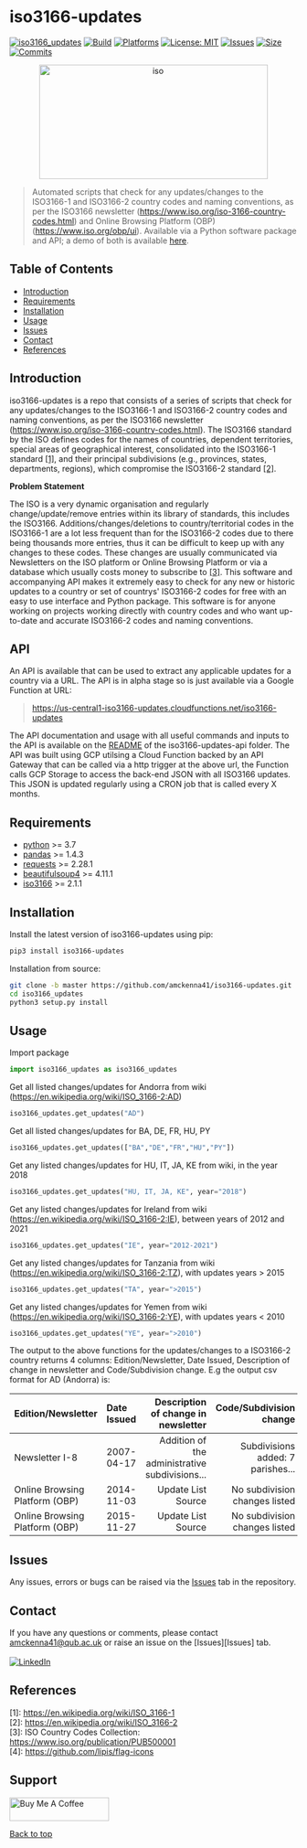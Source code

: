 # iso3166-updates

[![iso3166_updates](https://img.shields.io/pypi/v/iso3166-updates)](https://pypi.org/project/iso3166-updates/)
[![Build](https://img.shields.io/github/workflow/status/amckenna41/iso3166-updates/Deploy%20to%20PyPI%20📦)](https://github.com/amckenna41/iso3166-updates/actions)
[![Platforms](https://img.shields.io/badge/platforms-linux%2C%20macOS%2C%20Windows-green)](https://pypi.org/project/iso3166-updates/)
[![License: MIT](https://img.shields.io/github/license/amckenna41/iso3166-updates)](https://opensource.org/licenses/MIT)
[![Issues](https://img.shields.io/github/issues/amckenna41/iso3166-flag-icons)](https://github.com/amckenna41/iso3166-updates/issues)
[![Size](https://img.shields.io/github/repo-size/amckenna41/iso3166-updates)](https://github.com/amckenna41/iso3166-updates)
[![Commits](https://img.shields.io/github/commit-activity/w/amckenna41/iso3166-updates)](https://github.com/iso3166-updates)

<p align="center">
  <img src="https://upload.wikimedia.org/wikipedia/commons/e/e3/ISO_Logo_%28Red_square%29.svg" alt="iso" height="200" width="400"/>
</p>

> Automated scripts that check for any updates/changes to the ISO3166-1 and ISO3166-2 country codes and naming conventions, as per the ISO3166 newsletter (https://www.iso.org/iso-3166-country-codes.html) and Online Browsing Platform (OBP) (https://www.iso.org/obp/ui). Available via a Python software package and API; a demo of both is available [here](https://colab.research.google.com/drive/1oGF3j3_9b_g2qAmBtv3n-xO2GzTYRJjf?usp=sharing).

Table of Contents
-----------------

  * [Introduction](#introduction)
  * [Requirements](#requirements)
  * [Installation](#installation)
  * [Usage](#usage)
  * [Issues](#Issues)
  * [Contact](#contact)
  * [References](#references)

Introduction
------------
iso3166-updates is a repo that consists of a series of scripts that check for any updates/changes to the ISO3166-1 and ISO3166-2 country codes and naming conventions, as per the ISO3166 newsletter (https://www.iso.org/iso-3166-country-codes.html). The ISO3166 standard by the ISO defines codes for the names of countries, dependent territories, special areas of geographical interest, consolidated into the ISO3166-1 standard [[1]](#references), and their principal subdivisions (e.g., provinces, states, departments, regions), which compromise the ISO3166-2 standard [[2]](#references). 

**Problem Statement**

The ISO is a very dynamic organisation and regularly change/update/remove entries within its library of standards, this includes the ISO3166. Additions/changes/deletions to country/territorial codes in the ISO3166-1 are a lot less frequent than for the ISO3166-2 codes due to there being thousands more entries, thus it can be difficult to keep up with any changes to these codes. These changes are usually communicated via Newsletters on the ISO platform or Online Browsing Platform or via a database which usually costs money to subscribe to [[3]](#references).
This software and accompanying API makes it extremely easy to check for any new or historic updates to a country or set of countrys' ISO3166-2 codes for free with an easy to use interface and Python package.
This software is for anyone working on projects working directly with country codes and who want up-to-date and accurate ISO3166-2 codes and naming conventions.

API
---
An API is available that can be used to extract any applicable updates for a country via a URL. The API is in alpha stage so is just available via a Google Function at URL: 

> https://us-central1-iso3166-updates.cloudfunctions.net/iso3166-updates

The API documentation and usage with all useful commands and inputs to the API is available on the [README](https://github.com/amckenna41/iso3166-updates/blob/main/iso3166-updates-api/README.md) of the iso3166-updates-api folder. The API was built using GCP utilsing a Cloud Function backed by an API Gateway that can be called via a http trigger at the above url, the Function calls GCP Storage to access the back-end JSON with all ISO3166 updates. This JSON is updated regularly using a CRON job that is called every X months. 

Requirements
------------
* [python][python] >= 3.7
* [pandas][pandas] >= 1.4.3
* [requests][requests] >= 2.28.1
* [beautifulsoup4][beautifulsoup4] >= 4.11.1
* [iso3166][iso3166] >= 2.1.1

Installation
------------
Install the latest version of iso3166-updates using pip:

```bash
pip3 install iso3166-updates
```

Installation from source:
```bash
git clone -b master https://github.com/amckenna41/iso3166-updates.git
cd iso3166_updates
python3 setup.py install
```

Usage
-----
Import package
```python
import iso3166_updates as iso3166_updates
```

Get all listed changes/updates for Andorra from wiki (https://en.wikipedia.org/wiki/ISO_3166-2:AD)
```python
iso3166_updates.get_updates("AD")
```

Get all listed changes/updates for BA, DE, FR, HU, PY
```python
iso3166_updates.get_updates(["BA","DE","FR","HU","PY"])
```

Get any listed changes/updates for HU, IT, JA, KE from wiki, in the year 2018
```python
iso3166_updates.get_updates("HU, IT, JA, KE", year="2018")
```

Get any listed changes/updates for Ireland from wiki (https://en.wikipedia.org/wiki/ISO_3166-2:IE), between years of 2012 and 2021
```python
iso3166_updates.get_updates("IE", year="2012-2021")
```

Get any listed changes/updates for Tanzania from wiki (https://en.wikipedia.org/wiki/ISO_3166-2:TZ), with updates years > 2015 
```python
iso3166_updates.get_updates("TA", year=">2015")
```

Get any listed changes/updates for Yemen from wiki (https://en.wikipedia.org/wiki/ISO_3166-2:YE), with updates years < 2010
```python
iso3166_updates.get_updates("YE", year=">2010")
```

The output to the above functions for the updates/changes to a ISO3166-2 country returns 4 columns: 
Edition/Newsletter, Date Issued, Description of change in newsletter and Code/Subdivision change. 
E.g the output csv format for AD (Andorra) is:

| Edition/Newsletter | Date Issued | Description of change in newsletter | Code/Subdivision change |   
|:-------------------|:------------|------------------------------------:|------------------------:|
| Newsletter I-8     | 2007-04-17  | Addition of the administrative subdivisions...   | Subdivisions added: 7 parishes...                 | 
| Online Browsing Platform (OBP) | 2014-11-03 | Update List Source | No subdivision changes listed |
| Online Browsing Platform (OBP) | 2015-11-27 | Update List Source | No subdivision changes listed | 

Issues
------
Any issues, errors or bugs can be raised via the [Issues](https://github.com/amckenna41/iso3166_updates/issues) tab in the repository.

Contact
-------
If you have any questions or comments, please contact amckenna41@qub.ac.uk or raise an issue on the [Issues][Issues] tab. <br><br>
[![LinkedIn](https://img.shields.io/badge/LinkedIn-0077B5?style=for-the-badge&logo=linkedin&logoColor=white)](https://www.linkedin.com/in/adam-mckenna-7a5b22151/)

References
----------
\[1\]: https://en.wikipedia.org/wiki/ISO_3166-1 <br>
\[2\]: https://en.wikipedia.org/wiki/ISO_3166-2 <br>
\[3\]: ISO Country Codes Collection: https://www.iso.org/publication/PUB500001 <br>
\[4\]: https://github.com/lipis/flag-icons <br>

Support
-------
<a href="https://www.buymeacoffee.com/amckenna41" target="_blank"><img src="https://cdn.buymeacoffee.com/buttons/default-orange.png" alt="Buy Me A Coffee" height="41" width="174"></a>

[Back to top](#TOP)

[python]: https://www.python.org/downloads/release/python-360/
[pandas]: https://pandas.pydata.org/
[requests]: https://requests.readthedocs.io/
[beautifulsoup4]: https://www.crummy.com/software/BeautifulSoup/bs4/doc/
[iso3166]: https://github.com/deactivated/python-iso3166
